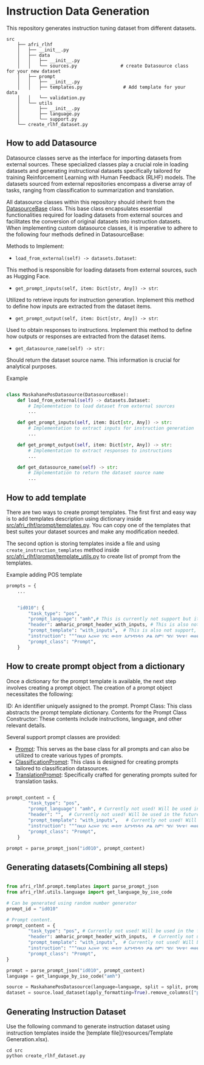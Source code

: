 # Instruction Data Generation

This repository generates instruction tuning dataset from different datasets.  

```
src
    ├── afri_rlhf
    │   ├── __init__.py
    │   ├── data
    │   │   ├── __init__.py
    │   │   └── sources.py                # create Datasource class for your new dataset
    │   ├── prompt
    │   │   ├── __init__.py
    │   │   ├── templates.py               # Add template for your data 
    │   │   └── validation.py
    │   └── utils
    │       ├── __init__.py
    │       ├── language.py
    │       └── support.py
    └── create_rlhf_dataset.py
```


## How to add Datasource


Datasource classes serve as the interface for importing datasets from external sources. These specialized classes play a crucial role in loading datasets and generating instructional datasets specifically tailored for training Reinforcement Learning with Human Feedback (RLHF) models. The datasets sourced from external repositories encompass a diverse array of tasks, ranging from classification to summarization and translation.


All datasource classes within this repository should inherit from the [DatasourceBase](src/afri_rlhf/data/sources.py) class. This base class encapsulates essential functionalities required for loading datasets from external sources and facilitates the conversion of original datasets into instruction datasets. When implementing custom datasource classes, it is imperative to adhere to the following four methods defined in DatasourceBase:

Methods to Implement:
* `load_from_external(self) -> datasets.Dataset`:

This method is responsible for loading datasets from external sources, such as Hugging Face.
* `get_prompt_inputs(self, item: Dict[str, Any]) -> str`:

Utilized to retrieve inputs for instruction generation. Implement this method to define how inputs are extracted from the dataset items.
* `get_prompt_output(self, item: Dict[str, Any]) -> str`:

Used to obtain responses to instructions. Implement this method to define how outputs or responses are extracted from the dataset items.
* `get_datasource_name(self) -> str:`

Should return the dataset source name. This information is crucial for analytical purposes.


Example 
```python

class MaskahanePosDatasource(DatasourceBase):
    def load_from_external(self) -> datasets.Dataset:
        # Implementation to load dataset from external sources
        ...

    def get_prompt_inputs(self, item: Dict[str, Any]) -> str:
        # Implementation to extract inputs for instruction generation
        ...

    def get_prompt_output(self, item: Dict[str, Any]) -> str:
        # Implementation to extract responses to instructions
        ...

    def get_datasource_name(self) -> str:
        # Implementation to return the dataset source name
        ...

```

## How to add template


There are two ways to create prompt templates. The first first and easy way is to add templates description using dictionary inside [src/afri_rlhf/prompt/templates.py](src/afri_rlhf/prompt/templates.py). You can copy one of the templates that best suites your dataset sources and make any modification needed. 

The second option is storing templates inside a file and using `create_instruction_templates` method inside [src/afri_rlhf/prompt/template_utils.py](src/afri_rlhf/prompt/template_utils.py) to create list of prompt from the templates. 

Example adding POS template

```python
prompts = {
    ...


    "id010": {
        "task_type": "pos",
        "prompt_language": "amh",# This is currently not support but it should be provided to make it compatible in the future
        "header": amharic_prompt_header_with_inputs, # This is also not support, but should be provided for compatablity in the future
        "prompt_template": "with_inputs",  # This is also not support, but should be provided for compatablity in the future
        "instruction": """በዚህ አረፍተ ነገር ውስጥ እያንዳንዱን ቃል ስም፣ ግስ፣ ገላጭ፣ ወዘተ እያልክ መድብ""",
        "prompt_class": "Prompt",
    }
```


## How to create prompt object from a dictionary

Once a dictionary for the prompt template is available, the next step involves creating a prompt object. The creation of a prompt object necessitates the following:

ID: An identifier uniquely assigned to the prompt.
Prompt Class: This class abstracts the prompt template dictionary.
Contents for the Prompt Class Constructor: These contents include instructions, language, and other relevant details.

Several support prompt classes are provided:

* [Prompt](src/afri_rlhf/prompt/templates.py#L89): This serves as the base class for all prompts and can also be utilized to create various types of prompts.
* [ClassificationPrompt](src/afri_rlhf/prompt/templates.py#L107): This class is designed for creating prompts tailored to classification datasources.
* [TranslationPrompt](src/afri_rlhf/prompt/templates.py#L117): Specifically crafted for generating prompts suited for translation tasks.

```python

prompt_content = {
        "task_type": "pos",
        "prompt_language": "amh", # Currently not used! Will be used in the future
        "header": "",  # Currently not used! Will be used in the future
        "prompt_template": "with_inputs",   # Currently not used! Will be used in the future
        "instruction": """በዚህ አረፍተ ነገር ውስጥ እያንዳንዱን ቃል ስም፣ ግስ፣ ገላጭ፣ ወዘተ እያልክ መድብ""",
        "prompt_class": "Prompt",
    }

prompt = parse_prompt_json("id010", prompt_content)

```




## Generating datasets(Combining all steps)


```python

from afri_rlhf.prompt.templates import parse_prompt_json
from afri_rlhf.utils.language import get_language_by_iso_code

# Can be generated using random number generator
prompt_id = "id010"

# Prompt content.
prompt_content = {
        "task_type": "pos", # Currently not used! Will be used in the future
        "header": amharic_prompt_header_with_inputs,  # Currently not used! Will be used in the future
        "prompt_template": "with_inputs",  # Currently not used! Will be used in the future
        "instruction": """በዚህ አረፍተ ነገር ውስጥ እያንዳንዱን ቃል ስም፣ ግስ፣ ገላጭ፣ ወዘተ እያልክ መድብ""",
        "prompt_class": "Prompt",
}

prompt = parse_prompt_json("id010", prompt_content)
language = get_language_by_iso_code("amh")

source = MaskahanePosDatasource(language=language, split = split, prompt=prompt)
dataset = source.load_dataset(apply_formatting=True).remove_columns(["prompt_header", "datasource", "prompt"])


```


## Generating Instruction Dataset

Use the following command to generate instruction dataset using instruction templates inside the [template file](resources/Template Generation.xlsx).
```
cd src
python create_rlhf_dataset.py
```


